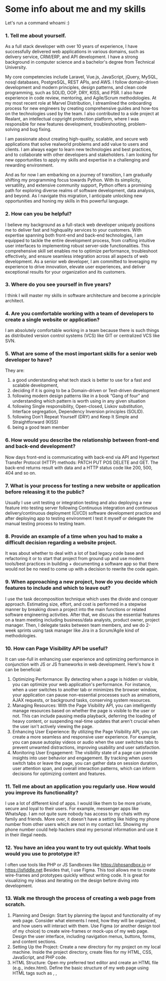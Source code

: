 # Some info about me and my skills

Let's run a command whoami :)

### 1. Tell me about yourself.

As a full stack developer with over 10 years of experience, I have successfully delivered web
applications in various domains, such as delivery service, CRM/ERP, and API development. I have a
strong background in computer science and a bachelor's degree from Technical University.

My core competencies include Laravel, Vue.js, JavaScript, jQuery, MySQL, nosql databases,
PostgreSQL, REST APIs, and AWS. I follow domain-driven development and modern principles,
design patterns, and clean code programming, such as SOLID, OOP, DRY, KISS, and PSR. I also have
experience in code review, mentoring, and Agile/Scrum methodologies. At my most recent role at
Marvel Distribution, I streamlined the onboarding process for new engineers by creating
comprehensive guides and how-tos on the technologies used by the team. I also contributed to a side
project at Realant, an intellectual copyright protection platform, where I was responsible for new
features development, troubleshooting, problem-solving and bug fixing.

I am passionate about creating high-quality, scalable, and secure web applications that solve realworld
problems and add value to users and clients. I am always eager to learn new technologies and best
practices, and to collaborate with other developers and stakeholders. I am looking for new
opportunities to apply my skills and expertise in a challenging and rewarding environment.

And as for now I am embarking on a journey of transition, I am gradually shifting my programming
focus towards Python. With its simplicity, versatility, and extensive community support, Python offers
a promising path for exploring diverse realms of software development, data analysis, and beyond. As
I navigate this migration, I anticipate unlocking new opportunities and honing my skills in this
powerful language.

### 2. How can you be helpful?

I believe my background as a full-stack web developer uniquely positions me to deliver fast and highquality services to
your customers. With expertise spanning both front-end and back-end
technologies, I am equipped to tackle the entire development process, from crafting intuitive user
interfaces to implementing robust server-side functionalities. This comprehensive skill set enables me
to optimize performance, troubleshoot effectively, and ensure seamless integration across all aspects
of web development. As a senior web developer, I am committed to leveraging my experience to drive
innovation, elevate user experiences, and deliver exceptional results for your organization and its
customers.

### 3. Where do you see yourself in five years?

I think I will master my skills in software architecture and become a principle architect.

### 4. Are you comfortable working with a team of developers to create a single website or application?

I am absolutely comfortable working in a team because there is such things as distributed version
control systems (VCS) like GIT or centralized VCS like SVN.

### 5. What are some of the most important skills for a senior web developer to have?

They are:

1) a good understanding what tech stack is better to use for a fast and scalable development,
2) deciding if it is going to be a Domain-driven or Test-driven development
3) following modern design patterns like in a book “Gang of four” and understanding which pattern is
   worth using in any given situation
4) following Single responsibility, Open-closed, Liskov substitution, Interface segregation,
   Dependency Inversion principles (SOLID).
5) following Don't Repeat Yourself (DRY) and Keep It Simple and Straightforward (KISS)
6) being a good team member

### 6. How would you describe the relationship between front-end and back-end development?

Now days front-end is communicating with back-end via API and Hypertext Transfer Protocol (HTTP)
methods: PATCH PUT POS DELETE and GET. The back-end returns result with data and a HTTP status
code like 200, 500, 404 and so on.

### 7. What is your process for testing a new website or application before releasing it to the public?

Usually I use unit testing or integration testing and also deploying a new feature into testing server
following Continuous integration and continuous delivery/continuous deployment (CI/CD) software
development practice and after deploying app to testing environment I test it myself or delegate the
manual testing process to testing team.

### 8. Provide an example of a time when you had to make a difficult decision regarding a website project.

It was about whether to deal with a lot of bad legacy code base and refactoring it or to start that project
from ground up and use modern tools/best practices in building + documenting a software app so that
there would not be no need to come up with a decision to rewrite the code again.

### 9. When approaching a new project, how do you decide which features to include and which to leave out?

I use the task decomposition technique which uses the divide and conquer approach. Estimating size,
effort, and cost is performed in a stepwise manner by breaking down a project into the main functions
or related software engineering activities. After that, we discuss the essential features on a team
meeting including business/data analysts, product owner, project manager. Then, I delegate tasks
between team members, and we do 2-week sprints using task manager like Jira in a Scrum/Agile kind
of methodologies.

### 10. How can Page Visibility API be useful?

It can use-full in enhancing user experience and optimizing performance in conjunction with JS or JS
frameworks in web development. Here's how it can be beneficial:

1) Optimizing Performance: By detecting when a page is hidden or visible, you can optimize your web
   application's performance. For instance, when a user switches to another tab or minimizes the
   browser window, your application can pause non-essential processes such as animations, AJAX
   requests, or background tasks, conserving system resources.
2) Managing Resources: With the Page Visibility API, you can intelligently manage resources based on
   whether the page is visible to the user or not. This can include pausing media playback, deferring the
   loading of heavy content, or suspending real-time updates that aren't crucial when the user isn't
   actively viewing the page.
3) Enhancing User Experience: By utilizing the Page Visibility API, you can create a more seamless and
   responsive user experience. For example, you can pause autoplay videos or audio when the user
   switches tabs to prevent unwanted distractions, improving usability and user satisfaction.
4) Monitoring User Engagement: The visibility state of a page can provide insights into user behavior
   and engagement. By tracking when users switch tabs or leave the page, you can gather data on session
   duration, user attention span, and overall interaction patterns, which can inform decisions for
   optimizing content and features.

### 11. Tell me about an application you regularly use. How would you improve its functionality?

I use a lot of different kind of apps. I would like them to be more private, secure and loyal to their
users. For example, messenger apps like WhatsApp. I am not quite sure nobody has access to my chats
with my family and friends. More over, it doesn't have a setting like hiding my phone number from
other users which are not in my contact list. Showing my phone number could help hackers steal my
personal information and use it in their illegal needs.

### 12. You have an idea you want to try out quickly. What tools would you use to prototype it?

I often use tools like PHP or JS Sandboxes like https://phpsandbox.io or https://jsfiddle.net
Besides that, I use Figma. This tool allows me to create wire-frames and prototypes quickly without
writing code. It is great for visualizing my ideas and iterating on the design before diving into
development.

### 13. Walk me through the process of creating a web page from scratch.

   1) Planning and Design: Start by planning the layout and functionality of my web page. Consider what
      elements I need, how they will be organized, and how users will interact with them. Use Figma (or
      another design tool of my choice) to create wire-frames or mock-ups of my web page. Design the user
      interface, including navigation menus, buttons, forms, and content sections.
   2) Setting Up the Project: Create a new directory for my project on my local machine. Inside the
      project directory, create files for my HTML, CSS, JavaScript, and PHP code.
   3) HTML Structure: Open my preferred text editor and create an HTML file (e.g., index.html). Define
      the basic structure of my web page using HTML tags such as <html>, <head>, <title>, and <body>.
      Link my CSS and JavaScript files using <link> and <script> tags within the <head> section.
   4) CSS Styling: Create a CSS file (e.g., styles.css) to style my web page. Use CSS rules to apply the
      design elements from my Figma mock-up, such as colors, fonts, spacing, and layout. Apply styles to
      HTML elements using selectors like classes, IDs, or element types.
   5) PHP Integration: PHP files typically have the extension .php. Create a PHP file (e.g., index.php) for
      server-side processing. I can embed PHP code within HTML using <?php ?> tags. For example, I might
      use PHP to include header and footer files, process form submissions, or fetch data from a database.
      Ensure my server environment (e.g., Apache or Nginx) is properly configured to parse PHP files.
   6) JavaScript Interactivity: Create a JavaScript file (e.g., script.js) to add interactivity to my web page.
      Use JavaScript to enhance user interactions, validate forms, create animations, or fetch data
      asynchronously from a server. Write event listeners to respond to user actions such as clicks, mouse
      movements, or keyboard inputs.
   7) Testing and Debugging: Open my HTML file in a web browser to preview my web page. Test the
      functionality of my PHP scripts by submitting forms or interacting with dynamic content. Use browser
      developer tools to inspect elements, debug JavaScript code, and optimize performance.
   8) Deployment: Once I am satisfied with my web page, upload my files to a web server using FTP or a
      file manager. Ensure that my server environment supports PHP (if applicable) and configure any
      necessary server-side settings. Test my deployed web page on different devices and browsers to ensure
      compatibility and responsiveness.

### 14. What makes you stand out from other candidates for a job as a Senior Web Developer?

   With my substantial expertise and extensive background in web development, I am confident that I am
   uniquely positioned to deliver swift, high-quality services to your esteemed customers.

### 15. How Do You Prioritize Your Work?

   I list my tasks for a day. Sort them out by the urgency and priority. Besides that, I always consider
   deadlines.

### 16. Provide a basic overview of push technology. What are its benefits and drawbacks?

   Push technology redefines how data is disseminated by enabling servers to proactively deliver
   information to client devices. This approach facilitates instant updates and notifications, enhancing
   user engagement and providing seamless access to real-time information.
   Benefits:
   1) Real-Time Updates: Push technology enables the instantaneous delivery of updates and notifications
      to client devices, ensuring users receive timely information without any delay or latency.
   2) Optimized Performance: By minimizing unnecessary requests and polling, push technology
      optimizes network bandwidth and device resources, resulting in improved system performance and
      responsiveness.
   3) Personalized Engagement: Real-time notifications delivered through push technology empower
   users with personalized and contextually relevant information, fostering greater engagement and
   interaction with applications and services.

   Drawbacks:
   1) Server Scalability: Push technology may pose scalability challenges for servers, particularly during
      peak usage periods or when serving a large user base, necessitating scalable infrastructure and load
      balancing solutions to ensure reliable and uninterrupted service delivery.
   2) Battery Consumption: Continuous reception of push notifications can drain device batteries,
      impacting user experience and device usability, especially on mobile devices where battery life is a
      critical consideration, requiring efficient power management strategies.
   3) Security Vulnerabilities: Push notifications may introduce security vulnerabilities if not
      implemented securely, potentially exposing user data to unauthorized access or interception,
      highlighting the importance of robust encryption and authentication mechanisms to protect sensitive
      information and ensure data integrity.

### 17. How do you stay current with the latest technology developments?

   1) Continuous Learning: I regularly allocate time to read industry publications, blogs, and research
      papers to stay abreast of emerging technologies, trends, and best practices. Websites like Udemy and
      Medium's technology section are valuable resources I frequently visit.
   2) Networking: Engaging with professionals in my field through networking events, meetups, and
      online communities such as Stack Overflow and GitHub helps me exchange knowledge, share insights,
      and learn from others' experiences. Building a strong professional network enables me to stay
      informed about industry trends and upcoming technologies.
   3) Continuous Improvement: I embrace a growth mindset and view learning as a lifelong journey. I
      actively seek feedback from mentors, peers, and industry experts to identify areas for improvement
      and adapt my learning strategies accordingly.